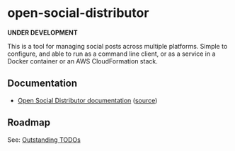 # open-social-distributor

**UNDER DEVELOPMENT**

This is a tool for managing social posts across multiple platforms. Simple to configure, and able to run as a command line client, or as a service in a Docker container or an AWS CloudFormation stack.

## Documentation

* [Open Social Distributor documentation](https://front-line-tech.com/open-social-distributor/) ([source](docs/index.md))

## Roadmap

See: [Outstanding TODOs](docs/todos.md)
